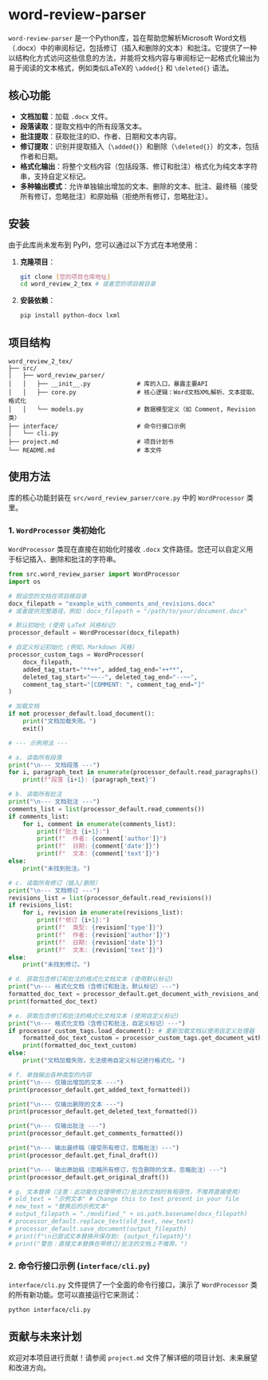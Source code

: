 # word-review-parser

`word-review-parser` 是一个Python库，旨在帮助您解析Microsoft Word文档（.docx）中的审阅标记，包括修订（插入和删除的文本）和批注。它提供了一种以结构化方式访问这些信息的方法，并能将文档内容与审阅标记一起格式化输出为易于阅读的文本格式，例如类似LaTeX的 `\added{}` 和 `\deleted{}` 语法。

## 核心功能

*   **文档加载**：加载 `.docx` 文件。
*   **段落读取**：提取文档中的所有段落文本。
*   **批注提取**：获取批注的ID、作者、日期和文本内容。
*   **修订提取**：识别并提取插入（`\added{}`）和删除（`\deleted{}`）的文本，包括作者和日期。
*   **格式化输出**：将整个文档内容（包括段落、修订和批注）格式化为纯文本字符串，支持自定义标记。
*   **多种输出模式**：允许单独输出增加的文本、删除的文本、批注、最终稿（接受所有修订，忽略批注）和原始稿（拒绝所有修订，忽略批注）。

## 安装

由于此库尚未发布到 PyPI，您可以通过以下方式在本地使用：

1.  **克隆项目**：
    ```bash
    git clone [您的项目仓库地址]
    cd word_review_2_tex # 或者您的项目根目录
    ```
2.  **安装依赖**：
    ```bash
    pip install python-docx lxml
    ```

## 项目结构

```
word_review_2_tex/
├── src/
│   ├── word_review_parser/
│   │   ├── __init__.py             # 库的入口，暴露主要API
│   │   ├── core.py                 # 核心逻辑：Word文档XML解析、文本提取、格式化
│   │   └── models.py               # 数据模型定义（如 Comment, Revision 类）
├── interface/                      # 命令行接口示例
│   └── cli.py
├── project.md                      # 项目计划书
└── README.md                       # 本文件
```

## 使用方法

库的核心功能封装在 `src/word_review_parser/core.py` 中的 `WordProcessor` 类里。

### 1. `WordProcessor` 类初始化

`WordProcessor` 类现在直接在初始化时接收 `.docx` 文件路径。您还可以自定义用于标记插入、删除和批注的字符串。

```python
from src.word_review_parser import WordProcessor
import os

# 假设您的文档在项目根目录
docx_filepath = "example_with_comments_and_revisions.docx" 
# 或者提供完整路径，例如：docx_filepath = "/path/to/your/document.docx"

# 默认初始化 (使用 LaTeX 风格标记)
processor_default = WordProcessor(docx_filepath)

# 自定义标记初始化 (例如，Markdown 风格)
processor_custom_tags = WordProcessor(
    docx_filepath,
    added_tag_start="**++", added_tag_end="++**",
    deleted_tag_start="~~--", deleted_tag_end="--~~",
    comment_tag_start="[COMMENT: ", comment_tag_end="]"
)

# 加载文档
if not processor_default.load_document():
    print("文档加载失败。")
    exit()

# --- 示例用法 ---

# a. 读取所有段落
print("\n--- 文档段落 ---")
for i, paragraph_text in enumerate(processor_default.read_paragraphs()):
    print(f"段落 {i+1}: {paragraph_text}")

# b. 读取所有批注
print("\n--- 文档批注 ---")
comments_list = list(processor_default.read_comments())
if comments_list:
    for i, comment in enumerate(comments_list):
        print(f"批注 {i+1}:")
        print(f"  作者: {comment['author']}")
        print(f"  日期: {comment['date']}")
        print(f"  文本: {comment['text']}")
else:
    print("未找到批注。")

# c. 读取所有修订（插入/删除）
print("\n--- 文档修订 ---")
revisions_list = list(processor_default.read_revisions())
if revisions_list:
    for i, revision in enumerate(revisions_list):
        print(f"修订 {i+1}:")
        print(f"  类型: {revision['type']}")
        print(f"  作者: {revision['author']}")
        print(f"  日期: {revision['date']}")
        print(f"  文本: {revision['text']}")
else:
    print("未找到修订。")

# d. 获取包含修订和批注的格式化文档文本 (使用默认标记)
print("\n--- 格式化文档（含修订和批注，默认标记）---")
formatted_doc_text = processor_default.get_document_with_revisions_and_comments_formatted()
print(formatted_doc_text)

# e. 获取包含修订和批注的格式化文档文本 (使用自定义标记)
print("\n--- 格式化文档（含修订和批注，自定义标记）---")
if processor_custom_tags.load_document(): # 重新加载文档以使用自定义处理器
    formatted_doc_text_custom = processor_custom_tags.get_document_with_revisions_and_comments_formatted()
    print(formatted_doc_text_custom)
else:
    print("文档加载失败，无法使用自定义标记进行格式化。")

# f. 单独输出各种类型的内容
print("\n--- 仅输出增加的文本 ---")
print(processor_default.get_added_text_formatted())

print("\n--- 仅输出删除的文本 ---")
print(processor_default.get_deleted_text_formatted())

print("\n--- 仅输出批注 ---")
print(processor_default.get_comments_formatted())

print("\n--- 输出最终稿（接受所有修订，忽略批注）---")
print(processor_default.get_final_draft())

print("\n--- 输出原始稿（忽略所有修订，包含删除的文本，忽略批注）---")
print(processor_default.get_original_draft())

# g. 文本替换（注意：此功能在处理带修订/批注的文档时有局限性，不推荐直接使用）
# old_text = "示例文本" # Change this to text present in your file
# new_text = "替换后的示例文本"
# output_filepath = "./modified_" + os.path.basename(docx_filepath)
# processor_default.replace_text(old_text, new_text)
# processor_default.save_document(output_filepath)
# print(f"\n已尝试文本替换并保存到: {output_filepath}")
# print("警告：直接文本替换在带修订/批注的文档上不推荐。")
```

### 2. 命令行接口示例 (`interface/cli.py`)

`interface/cli.py` 文件提供了一个全面的命令行接口，演示了 `WordProcessor` 类的所有新功能。您可以直接运行它来测试：

```bash
python interface/cli.py
```

## 贡献与未来计划

欢迎对本项目进行贡献！请参阅 `project.md` 文件了解详细的项目计划、未来展望和改进方向。
